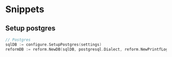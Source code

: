 # Snippets

## Setup postgres

```go
// Postgres
sqlDB := configure.SetupPostgres(settings)
reformDB := reform.NewDB(sqlDB, postgresql.Dialect, reform.NewPrintfLogger(zap.L().Sugar().Debugf))
```

